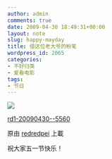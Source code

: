 ```yaml
---
author: admin
comments: true
date: 2009-04-30 18:49:31+00:00
layout: note
slug: happy-mayday
title: 借这位老大爷的粉笔
wordpress_id: 2065
categories:
- 不好归类
- 爱看电影
tags:
- 节日
---
```






[![](http://farm4.static.flickr.com/3584/3488337252_21fbd8a096_m.jpg)](http://www.flickr.com/photos/lookoo/3488337252/)
  


[rd1-20090430--5560](http://www.flickr.com/photos/lookoo/3488337252/)
  

原由 [redredpei](http://www.flickr.com/people/lookoo/) 上載




祝大家五一节快乐！
  

